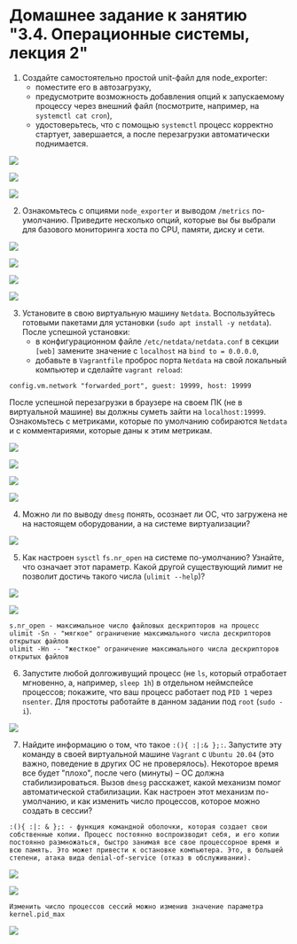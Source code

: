 # Домашнее задание к занятию "3.4. Операционные системы, лекция 2"

1. Создайте самостоятельно простой unit-файл для node_exporter:
   * поместите его в автозагрузку,
   * предусмотрите возможность добавления опций к запускаемому процессу через внешний файл (посмотрите, например, на `systemctl cat cron`),
   * удостоверьтесь, что с помощью `systemctl` процесс корректно стартует, завершается, а после перезагрузки автоматически поднимается.

![](img/node_ex_2.png)

![](img/node_ex_3.png)

![](img/node_ex_4.png)

2. Ознакомьтесь с опциями `node_exporter` и выводом `/metrics` по-умолчанию. Приведите несколько опций, которые вы бы выбрали для базового мониторинга хоста по CPU, памяти, диску и сети.

![](img/node_metrics_1.png)

![](img/node_metrics_2.png)

![](img/node_metrics_3.png)

![](img/node_metrics_4.png)

3. Установите в свою виртуальную машину `Netdata`. Воспользуйтесь готовыми пакетами для установки (`sudo apt install -y netdata`). После успешной установки:
   * в конфигурационном файле `/etc/netdata/netdata.conf` в секции `[web]` замените значение с `localhost` на `bind to = 0.0.0.0`,
   * добавьте в `Vagrantfile` проброс порта `Netdata` на свой локальный компьютер и сделайте `vagrant reload`:
```
config.vm.network "forwarded_port", guest: 19999, host: 19999
```
   После успешной перезагрузки в браузере на своем ПК (не в виртуальной машине) вы должны суметь зайти на `localhost:19999`. Ознакомьтесь с метриками, которые по умолчанию собираются `Netdata` и с комментариями, которые даны к этим метрикам.
   
![](img/netdata_1.png)

![](img/netdata_2.png)

![](img/netdata_3.png)

![](img/netdata_4.png)

4. Можно ли по выводу `dmesg` понять, осознает ли ОС, что загружена не на настоящем оборудовании, а на системе виртуализации?

![](img/dmesg_virt.png)

5. Как настроен `sysctl` `fs.nr_open` на системе по-умолчанию? Узнайте, что означает этот параметр. Какой другой существующий лимит не позволит достичь такого числа (`ulimit --help`)?

![](img/nr_open_1.png)

![](img/nr_open_2.png)
```
s.nr_open - максимальное число файловых дескрипторов на процесс
ulimit -Sn - "мягкое" ограничение максимального числа дескрипторов открытых файлов
ulimit -Hn -- "жесткое" ограничение максимального числа дескрипторов открытых файлов
```
6. Запустите любой долгоживущий процесс (не `ls`, который отработает мгновенно, а, например, `sleep 1h`) в отдельном неймспейсе процессов; покажите, что ваш процесс работает под `PID 1` через `nsenter`. Для простоты работайте в данном задании под `root` (`sudo -i`). 

![](img/sleep1h.png)

7. Найдите информацию о том, что такое `:(){ :|:& };:`. Запустите эту команду в своей виртуальной машине `Vagrant` с `Ubuntu 20.04` (это важно, поведение в других ОС не проверялось). Некоторое время все будет "плохо", после чего (минуты) – ОС должна стабилизироваться. Вызов `dmesg` расскажет, какой механизм помог автоматической стабилизации. Как настроен этот механизм по-умолчанию, и как изменить число процессов, которое можно создать в сессии?

```
:(){ :|: & };: - функция командной оболочки, которая создает свои собственные копии. Процесс постоянно воспроизводит себя, и его копии постоянно размножаться, быстро занимая все свое процессорное время и всю память. Это может привести к остановке компьютера. Это, в большей степени, атака вида denial-of-service (отказ в обслуживании).
```
![](img/fork_bomb_1.png)

![](img/fork_bomb_2.png)

```
Изменить число процессов сессий можно изменив значение параметра kernel.pid_max
```
![](img/fork_bomb_3.png)


